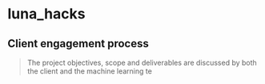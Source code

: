 # luna_hacks
## Client engagement process
> The project objectives, scope and deliverables are discussed by both the client and the machine learning te
